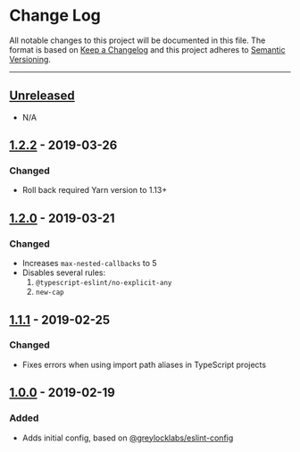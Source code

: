 # Change Log

All notable changes to this project will be documented in this file. The format is based on
[Keep a Changelog](http://keepachangelog.com/en/1.0.0/) and this project adheres to
[Semantic Versioning](http://semver.org/spec/v2.0.0.html).

---

## [Unreleased](https://github.com/veobot/eslint-config/compare/1.2.2...HEAD)

- N/A

## [1.2.2](https://github.com/veobot/eslint-config/releases/tag/1.2.2) - 2019-03-26

### Changed

- Roll back required Yarn version to 1.13+

## [1.2.0](https://github.com/veobot/eslint-config/releases/tag/1.2.0) - 2019-03-21

### Changed

- Increases `max-nested-callbacks` to 5
- Disables several rules:
  1. `@typescript-eslint/no-explicit-any`
  2. `new-cap`

## [1.1.1](https://github.com/veobot/eslint-config/releases/tag/1.1.1) - 2019-02-25

### Changed

- Fixes errors when using import path aliases in TypeScript projects

## [1.0.0](https://github.com/veobot/eslint-config/releases/tag/1.0.0) - 2019-02-19

### Added

- Adds initial config, based on [@greylocklabs/eslint-config](https://github.com/greylocklabs/js)
